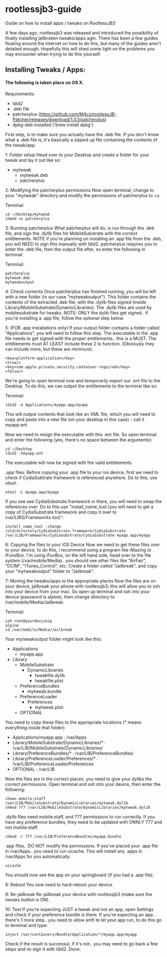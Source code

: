 # rootlessjb3-guide
Guide on how to install apps / tweaks on RootlessJB3

A few days ago, rootlessjb3 was released and introduced the possibility of finally installing jailbroken tweaks/apps agin.
There has been a few guides floating around the internet on how to do this, but many of the guides aren't detailed enough.
Hopefully this will shed some light on the problems you may encounter when trying to do this yourself.

## Installing Tweaks / Apps:
#### The following is taken place on OS X.

Requirements:
  - ldid2
  - .deb file
  - patcherplus (https://github.com/M4cs/rootlessJB-Patcher/releases/download/1.0.1/patcherplus)
  - dpkg-deb installed ('brew install dpkg')
  
First step, is to make sure you actually have the .deb file.
If you don't know what a .deb file is, it's basically a zipped up file containing the contents of the tweak/app.

1:  Folder setup
Head over to your Desktop and create a folder for your tweak and lay it out like so:

  - mytweak
    - mytweak.deb
    - patcherplus
    
2:  Modifying the patcherplus permissions
Now open terminal, change to your "mytweak" directory and modify the permissions of patcherplus to +x.

Terminal:
```
cd ~/Desktop/mytweak
chmod +x patcherplus
```

3:  Running patcherplus
What patcherplus will do, is run through the .deb file, and sign the .dylib files for MobileSubstrate with the correct entitlements. NOTE if you're planning on installing an .app file from the .deb, you will NEED to sign this manually with ldid2. patcherplus requires you to enter the .deb file, then the output file after, so enter the following in terminal:

Terminal:
```
patcherplus
mytweak.deb
mytweakoutput
```

4:  Check contents
Once patcherplus has finished running, you will be left with a new folder (in our case "mytweakoutput"). This folder contains the contents of the extracted .deb file; with the .dylib files signed (inside Library/MobileSubstrate/DynamicLibraries). The .dylib files are used by mobilesubstrate for tweaks. NOTE: ONLY the dylib files get signed.. if you're installing a .app file, follow the optional step below.

5:  (FOR .app installations only)
If your output folder contains a folder called "Applications", you will need to follow this step.
The executable in the .app file needs to get signed with the proper entitlements.. this is a MUST.
The entitlements must AT LEAST include these 2 to function. (Obviously they can include more, but these are minimum).

```
<key>platform-application</key>
<true/>
<key>com.apple.private.security.container-required</key>
<false/>
```

We're going to open terminal now and temporarily export our .ent file to the Desktop.
To do this, we can output the entitlements to the terminal like so:

Terminal:
```
ldid2 -e Applications/myapp.app/myapp
```

This will output contents that look like an XML file, which you will need to copy and paste into a new file (on your desktop in this case) - call it myapp.ent

Now we need to resign the executable with this .ent file. So open terminal and enter the following (yes, there's no space between the arguments):
```
cd ~/Desktop
ldid2 -Smyapp.ent
```

The executable will now be signed with the valid entitlements.

.app files:
Before copying your .app file to your ios device, first we need to check if CydiaSubtrate.framework is referenced anywhere. Do to this, use otool:

```
otool -L myapp.app/myapp
```

If you see see CydiaSubstrate.framework in there, you will need to swap the references over.
Do to this use "install_name_tool (you will need to get a copy of CydiaSubstrate.framework and copy it over to /var/LIBS/Frameworks too)":

```
install_name_tool -change /old/directory/CydiaSubstrate.framework/CydiaSubstrate /var/LIB/Frameworks/CydiaSubstrate/CydiaSubstrate myapp.app/myapp
```

6:  Copying the files to your iOS Device
Now we need to get these files over to your device, to do this, i recommend using a program like iMazing or iFunxBox.
I'm using iFunBox, on the left hand side, head over to the file system (/var/mobile/Media).. you should see other files like "AirFair", "DCIM", "iTunes_Control", etc. Create a folder called "Jailbreak", and copy your "mytweakoutput" folder to "Jailbreak".

7:  Moving the tweaks/apps to the appropriate places
Now the files are on your device, jailbreak your phone with rootlessjb3; this will allow you to ssh into your device from your mac. So open up terminal and ssh into your device (password is alpine), then change directory to /var/mobile/Media/Jailbreak:

Terminal:
```
ssh root@yourdeviceip
alpine
cd /var/mobile/Media/Jailbreak
```

Your mytweakoutput folder might look like this:

  - Applications
    - myapp.app
  - Library
    - MobileSubstrate
      - DynamicLibraries
        - tweakfile.dylib
        - tweakfile.plist
    - PreferenceBundles
      - mytweak.bundle
    - PreferenceLoader
      - Preferences
        - mytweak.plist
    - OPTIONAL
        
You need to copy these files to the appropriate locations (* means everything inside that folder).
      
  - Applications/myapp.app                      : /var/Apps
  - Library/MobileSubstrate/DynamicLibraries/*  : /var/LIB/MobileSubstrate/DynamicLibraries/
  - Library/PreferenceBundles/*                 : /var/LIB/PreferenceBundles/
  - Library/PreferenceLoader/Preferences/*      : /var/LIB/PreferenceLoader/Preferences
  - OPTIONAL                                    : /var/LIB

Now the files are in the correct places, you need to give your dylibs the correct permissions.
Open terminal and ssh into your device, then enter the following:

```
chown mobile:staff /var/LIB/MobileSubstrate/DynamicLibraries/mytweak.dylib
chmod 777 /var/LIB/MobileSubstrate/DynamicLibraries/mytweak.dylib
```

.dylib files need mobile:staff, and 777 permissions to run correctly.
If you have any preference bundles, they need to be updated with ONNLY 777 and not mobile:staff.

```
chmod -r 777 /var/LIB/PreferenceBundles/myapp.bundle
```

.app files.. DO NOT modify the permissions. If you've placed your .app file in /var/Apps.. you need to run uicache. This will install any .apps in /var/Apps for you automatically.

```
uicache
```

You should now see the app on your springboard (if you had a .app file).

8:  Reboot
You now need to hard-reboot your device.

9:  Re-jailbreak
Re-jailbreak your device with rootlessjb3 (make sure the tweaks button is ON).

10: Test
If you're expecting JUST a tweak and not an app, open Settings and check if your preference bundle is there.
If you're expecting an app.. there's 1 more step.. you need to allow amfi to let your app run, to do this go to terminal and type:

```
inject /var/containers/Bundle/Application/*/myapp.app/myapp
```

Check if the result is successul, if it's not.. you may need to go back a few steps and re-sign it with ldid2.
Done.
